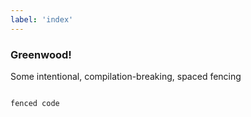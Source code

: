 ```yaml
---
label: 'index'
---
```


### Greenwood!

Some intentional, compilation-breaking, spaced fencing

```

fenced code

```